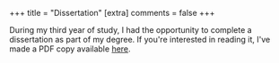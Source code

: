 +++
title = "Dissertation"
[extra]
comments = false
+++

During my third year of study, I had the opportunity to complete a dissertation as part of my degree. If you're interested in reading it, I've made a PDF copy available [here](/james-ravindran-dissertation-2022-23.pdf).